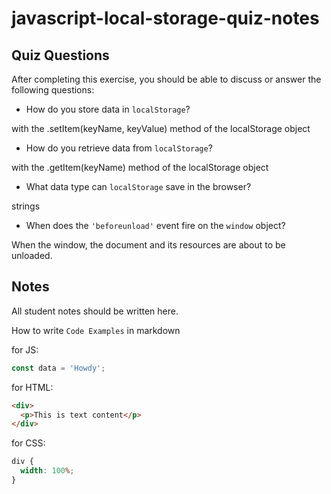 # javascript-local-storage-quiz-notes

## Quiz Questions

After completing this exercise, you should be able to discuss or answer the following questions:

- How do you store data in `localStorage`?

with the .setItem(keyName, keyValue) method of the localStorage object

- How do you retrieve data from `localStorage`?

with the .getItem(keyName) method of the localStorage object

- What data type can `localStorage` save in the browser?

strings

- When does the `'beforeunload'` event fire on the `window` object?

When the window, the document and its resources are about to be unloaded.

## Notes

All student notes should be written here.

How to write `Code Examples` in markdown

for JS:

```javascript
const data = 'Howdy';
```

for HTML:

```html
<div>
  <p>This is text content</p>
</div>
```

for CSS:

```css
div {
  width: 100%;
}
```
